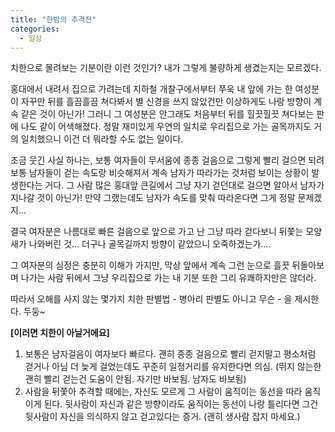 ```yaml
---
title: "한밤의 추격전"
categories:
  - 일상
---
```


치한으로 몰려보는 기분이란 이런 것인가? 내가 그렇게 불량하게 생겼는지는 모르겠다.  

홍대에서 내려서 집으로 가려는데 지하철 개찰구에서부터 쭈욱 내 앞에 가는 한 여성분이 자꾸만 뒤를 흘끔흘끔 쳐다봐서 별 신경을 쓰지 않았건만 이상하게도 나랑 방향이 계속 같은 것이 아닌가! 그러니 그 여성분은 안그래도 처음부터 뒤를 힐끗힐끗 쳐다보는 판에 나도 같이 어색해졌다. 정말 재미있게 우연의 일치로 우리집으로 가는 골목까지도 거의 일치했으니 이건 더 뭐라할 수도 없는 일이다.  

조금 웃긴 사실 하나는, 보통 여자들이 무서움에 종종 걸음으로 그렇게 빨리 걸으면 되려 보통 남자들이 걷는 속도랑 비슷해져서 계속 남자가 따라가는 것처럼 보이는 상황이 발생한다는 거다. 그 사람 많은 홍대앞 큰길에서 그냥 자기 걷던대로 걸으면 알아서 남자가 지나갈 것이 아닌가! 만약 그랬는데도 남자가 속도를 맞춰 따라온다면 그게 정말 문제겠지...  

결국 여자분은 나름대로 빠른 걸음으로 앞으로 가고 난 그냥 따라 걷다보니 뒤쫓는 모양새가 나와버린 것... 더구나 골목길까지 방향이 같았으니 오죽하겠는가....  

그 여자분의 심정은 충분히 이해가 가지만, 막상 앞에서 계속 그런 눈으로 흘끗 뒤돌아보며 나가는 사람 뒤에서 그냥 우리집으로 가는 내 기분 또한 그리 유쾌하지만은 않더라.  

따라서 오해를 사지 않는 몇가지 치한 판별법 - 병아리 판별도 아니고 무슨 - 을 제시한다. 두둥~  

**[이러면 치한이 아닐거에요]**  
  
1. 보통은 남자걸음이 여자보다 빠르다. 괜히 종종 걸음으로 빨리 걷지말고 평소처럼 걷거나 아님 더 늦게 걸었는데도 꾸준히 일정거리를 유지한다면 의심. (뛰지 않는한 괜히 빨리 걷는건 도움이 안됨. 자기만 바보됨. 남자도 바보됨)  
1. 사람을 뒤쫓아 추격할 때에는, 자신도 모르게 그 사람이 움직이는 동선을 따라 움직이게 된다. 뒷사람이 자신과 같은 방향이라도 움직이는 동선이 나랑 틀리다면 그건 뒷사람이 자신을 의식하지 않고 걷고있다는 증거. (괜히 생사람 잡지 마세요.)

